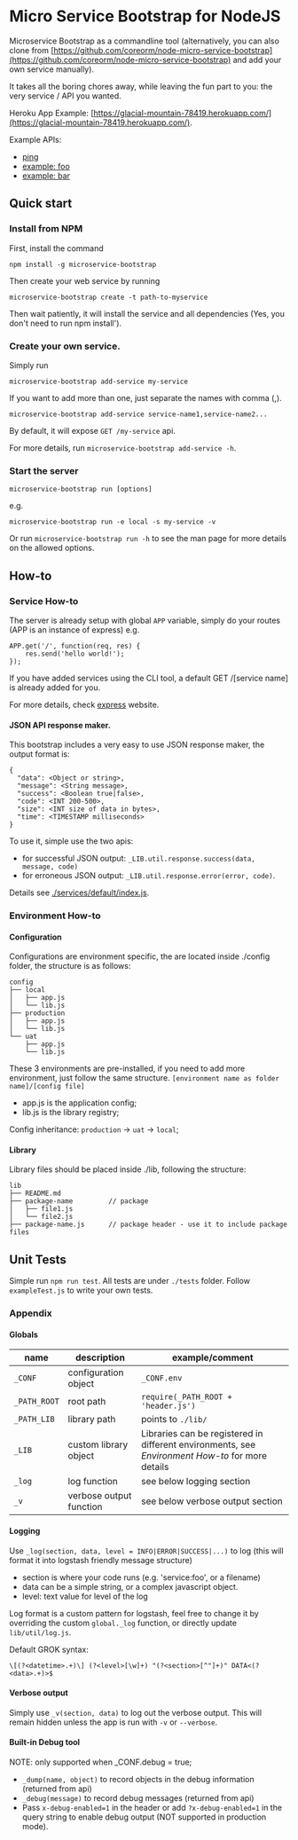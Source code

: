 # Micro Service Bootstrap for NodeJS

Microservice Bootstrap as a commandline tool (alternatively, you can also clone from [https://github.com/coreorm/node-micro-service-bootstrap](https://github.com/coreorm/node-micro-service-bootstrap) and add your own service manually).

It takes all the boring chores away, while leaving the fun part to you: the very service / API you wanted. 

Heroku App Example: [https://glacial-mountain-78419.herokuapp.com/](https://glacial-mountain-78419.herokuapp.com/).

Example APIs:
- [ping](https://glacial-mountain-78419.herokuapp.com/ping)
- [example: foo](https://glacial-mountain-78419.herokuapp.com/example/foo)
- [example: bar](https://glacial-mountain-78419.herokuapp.com/example/bar)

## Quick start

### Install from NPM

First, install the command
```
npm install -g microservice-bootstrap
```

Then create your web service by running
```
microservice-bootstrap create -t path-to-myservice
```

Then wait patiently, it will install the service and all dependencies (Yes, you don't need to run npm install').

### Create your own service.

Simply run
```
microservice-bootstrap add-service my-service
```

If you want to add more than one, just separate the names with comma (,).
```
microservice-bootstrap add-service service-name1,service-name2...
```

By default, it will expose `GET /my-service` api.

For more details, run `microservice-bootstrap add-service -h`.


### Start the server

`microservice-bootstrap run [options]`

e.g.
```
microservice-bootstrap run -e local -s my-service -v
```

Or run `microservice-bootstrap run -h` to see the man page for more details on the allowed options.

## How-to

### Service How-to 

The server is already setup with global `APP` variable, simply do your routes (APP is an instance of express) e.g.

```
APP.get('/', function(req, res) {
    res.send('hello world!');
});
```

If you have added services using the CLI tool, a default GET /[service name] is already added for you.

For more details, check [express](https://expressjs.com/) website.

#### JSON API response maker.

This bootstrap includes a very easy to use JSON response maker, the output format is: 
```
{
  "data": <Object or string>,
  "message": <String message>,
  "success": <Boolean true|false>,
  "code": <INT 200-500>,
  "size": <INT size of data in bytes>,
  "time": <TIMESTAMP milliseconds>
}
```

To use it, simple use the two apis: 
- for successful JSON output: `_LIB.util.response.success(data, message, code)`
- for erroneous JSON output: `_LIB.util.response.error(error, code)`.

Details see [./services/default/index.js](https://github.com/coreorm/node-micro-service-bootstrap/blob/master/services/default/index.js#L52).

### Environment How-to

#### Configuration

Configurations are environment specific, the are located inside ./config folder, the structure is as follows:

```
config
├── local
│   ├── app.js
│   └── lib.js
├── production
│   ├── app.js
│   └── lib.js
└── uat
    ├── app.js
    └── lib.js
```

These 3 environments are pre-installed, if you need to add more environment, just follow the same structure. `[environment name as folder name]/[config file]`
- app.js is the application config;
- lib.js is the library registry;

Config inheritance: `production` -> `uat` -> `local`;

#### Library

Library files should be placed inside ./lib, following the structure:

```
lib
├── README.md
├── package-name         // package
│   ├── file1.js
│   └── file2.js
├── package-name.js      // package header - use it to include package files
```



## Unit Tests

Simple run `npm run test`. All tests are under `./tests` folder. Follow `exampleTest.js` to write your own tests.


### Appendix

#### Globals

| name | description | example/comment |
|---|---|---|
| `_CONF` | configuration object | `_CONF.env` |
|`_PATH_ROOT`|root path| `require(_PATH_ROOT + 'header.js')` |
|`_PATH_LIB`|library path| points to `./lib/` |
| `_LIB` | custom library object | Libraries can be registered in different environments, see *Environment How-to* for more details |
|`_log`|log function| see below logging section |
|`_v`|verbose output function| see below verbose output section |

#### Logging

Use `_log(section, data, level = INFO|ERROR|SUCCESS|...)` to log (this will format it into logstash friendly message structure) 
- section is where your code runs (e.g. 'service:foo', or a filename)
- data can be a simple string, or a complex javascript object.
- level: text value for level of the log

Log format is a custom pattern for logstash, feel free to change it by overriding the custom `global._log` function, or directly update `lib/util/log.js`.

Default GROK syntax: 
```
\[(?<datetime>.+)\] (?<level>[\w]+) "(?<section>[^"]+)" DATA<(?<data>.+)>$
```

#### Verbose output

Simply use `_v(section, data)` to log out the verbose output. This will remain hidden unless the app is run with `-v` or `--verbose`.


#### Built-in Debug tool 

NOTE: only supported when _CONF.debug = true;

- `_dump(name, object)` to record objects in the debug information (returned from api)
- `_debug(message)` to record debug messages (returned from api)
- Pass `x-debug-enabled=1` in the header or add `?x-debug-enabled=1` in the query string to enable debug output (NOT supported in production mode). 

